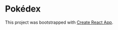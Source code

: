 # Pokédex

This project was bootstrapped with [Create React App](https://github.com/facebook/create-react-app).
